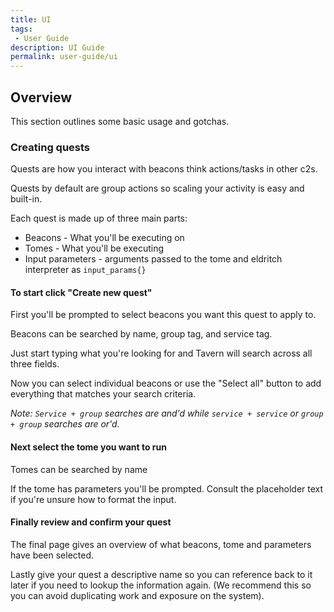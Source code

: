 ```yaml
---
title: UI
tags:
 - User Guide
description: UI Guide
permalink: user-guide/ui
---
```


## Overview

This section outlines some basic usage and gotchas.

### Creating quests

Quests are how you interact with beacons think actions/tasks in other c2s.

Quests by default are group actions so scaling your activity is easy and built-in.

Each quest is made up of three main parts:

- Beacons - What you'll be executing on
- Tomes - What you'll be executing
- Input parameters - arguments passed to the tome and eldritch interpreter as `input_params{}`

#### To start click "Create new quest"

First you'll be prompted to select beacons you want this quest to apply to.

Beacons can be searched by name, group tag, and service tag.

Just start typing what you're looking for and Tavern will search across all three fields.

Now you can select individual beacons or use the "Select all" button to add everything that matches your search criteria.

*Note: `Service + group` searches are and'd while `service + service` or `group + group` searches are or'd.*

#### Next select the tome you want to run

Tomes can be searched by name

If the tome has parameters you'll be prompted. Consult the placeholder text if you're unsure how to format the input.

#### Finally review and confirm your quest

The final page gives an overview of what beacons, tome and parameters have been selected.

Lastly give your quest a descriptive name so you can reference back to it later if you need to lookup the information again. (We recommend this so you can avoid duplicating work and exposure on the system).
